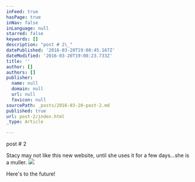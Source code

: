 ```yaml
---
inFeed: true
hasPage: true
inNav: false
inLanguage: null
starred: false
keywords: []
description: "post # 2\_"
datePublished: '2016-03-20T19:08:45.167Z'
dateModified: '2016-03-20T19:08:23.733Z'
title: ''
author: []
authors: []
publisher:
  name: null
  domain: null
  url: null
  favicon: null
sourcePath: _posts/2016-03-20-post-2.md
published: true
url: post-2/index.html
_type: Article

---
```

post \# 2 

Stacy may not like this new website, until she uses it for a few days...she is a muller.
![](https://the-grid-user-content.s3-us-west-2.amazonaws.com/6cd7547c-63d0-49ac-9468-d7c6b3d32b46.jpg)

Here's to the future!